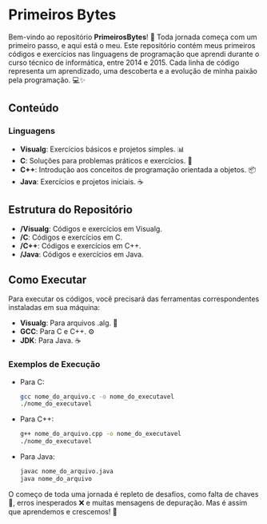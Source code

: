 # Primeiros Bytes

Bem-vindo ao repositório **PrimeirosBytes**! 🌟 Toda jornada começa com um primeiro passo, e aqui está o meu. Este repositório contém meus primeiros códigos e exercícios nas linguagens de programação que aprendi durante o curso técnico de informática, entre 2014 e 2015. Cada linha de código representa um aprendizado, uma descoberta e a evolução de minha paixão pela programação. 💻✨

## Conteúdo

### Linguagens

- **Visualg**: Exercícios básicos e projetos simples. 📊
- **C**: Soluções para problemas práticos e exercícios. 🔧
- **C++**: Introdução aos conceitos de programação orientada a objetos. 📦
- **Java**: Exercícios e projetos iniciais. ☕️

## Estrutura do Repositório

- **/Visualg**: Códigos e exercícios em Visualg.
- **/C**: Códigos e exercícios em C.
- **/C++**: Códigos e exercícios em C++.
- **/Java**: Códigos e exercícios em Java.

## Como Executar

Para executar os códigos, você precisará das ferramentas correspondentes instaladas em sua máquina:

- **Visualg**: Para arquivos .alg. 📝
- **GCC**: Para C e C++. ⚙️
- **JDK**: Para Java. ☕️

### Exemplos de Execução

- Para C:
    ```bash
    gcc nome_do_arquivo.c -o nome_do_executavel
    ./nome_do_executavel
    ```

- Para C++:
    ```bash
    g++ nome_do_arquivo.cpp -o nome_do_executavel
    ./nome_do_executavel
    ```

- Para Java:
    ```bash
    javac nome_do_arquivo.java
    java nome_do_arquivo
    ```

O começo de toda uma jornada é repleto de desafios, como falta de chaves 🔑, erros inesperados ❌ e muitas mensagens de depuração. Mas é assim que aprendemos e crescemos! 🌱

